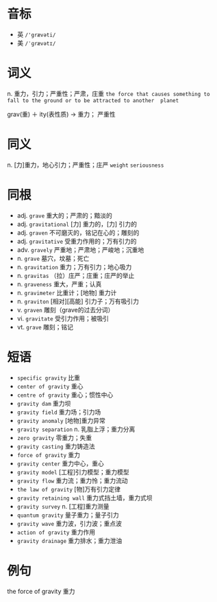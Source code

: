# 音标

- 英 `/'grævəti/`
- 美 `/ˈɡrævətɪ/`

# 词义

n. 重力，引力；严重性；严肃，庄重
`the force that causes something to fall to the ground or to be attracted to another  planet `



grav(重) ＋ ity(表性质) → 重力； 严重性

# 同义

n. [力]重力，地心引力；严重性；庄严
`weight` `seriousness`

# 同根

- adj. `grave` 重大的；严肃的；黯淡的
- adj. `gravitational` [力] 重力的，[力] 引力的
- adj. `graven` 不可磨灭的，铭记在心的；雕刻的
- adj. `gravitative` 受重力作用的；万有引力的
- adv. `gravely` 严重地；严肃地；严峻地；沉重地
- n. `grave` 墓穴，坟墓；死亡
- n. `gravitation` 重力；万有引力；地心吸力
- n. `gravitas` （拉）庄严；庄重；庄严的举止
- n. `graveness` 重大，严重；认真
- n. `gravimeter` 比重计；[地物] 重力计
- n. `graviton` [相对][高能] 引力子；万有吸引力
- v. `graven` 雕刻（grave的过去分词）
- vi. `gravitate` 受引力作用；被吸引
- vt. `grave` 雕刻；铭记

# 短语

- `specific gravity` 比重
- `center of gravity` 重心
- `centre of gravity` 重心；惯性中心
- `gravity dam` 重力坝
- `gravity field` 重力场；引力场
- `gravity anomaly` [地物]重力异常
- `gravity separation` n. 乳脂上浮；重力分离
- `zero gravity` 零重力；失重
- `gravity casting` 重力铸造法
- `force of gravity` 重力
- `gravity center` 重力中心，重心
- `gravity model` [工程]引力模型；重力模型
- `gravity flow` 重力流；重力怜；重力流动
- `the law of gravity` [物]万有引力定律
- `gravity retaining wall` 重力式挡土墙，重力式坝
- `gravity survey` n. [工程]重力测量
- `quantum gravity` 量子重力；量子引力
- `gravity wave` 重力波，引力波；重点波
- `action of gravity` 重力作用
- `gravity drainage` 重力排水；重力泄油

# 例句

the force of gravity
重力



